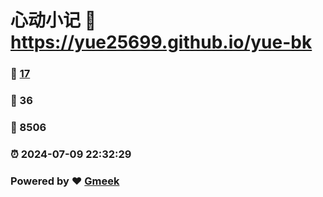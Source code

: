 # 心动小记 :link: https://yue25699.github.io/yue-bk 
### :page_facing_up: [17](https://yue25699.github.io/yue-bk/tag.html) 
### :speech_balloon: 36 
### :hibiscus: 8506 
### :alarm_clock: 2024-07-09 22:32:29 
### Powered by :heart: [Gmeek](https://github.com/Meekdai/Gmeek)

